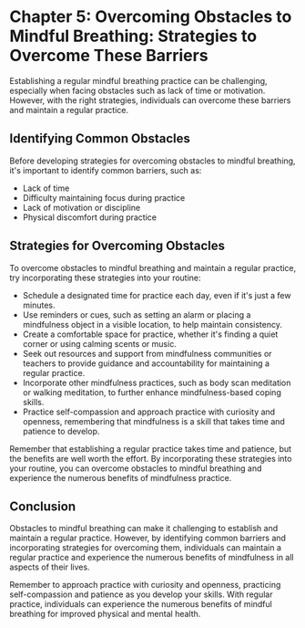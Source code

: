 Chapter 5: Overcoming Obstacles to Mindful Breathing: Strategies to Overcome These Barriers
===========================================================================================

Establishing a regular mindful breathing practice can be challenging, especially when facing obstacles such as lack of time or motivation. However, with the right strategies, individuals can overcome these barriers and maintain a regular practice.

Identifying Common Obstacles
----------------------------

Before developing strategies for overcoming obstacles to mindful breathing, it's important to identify common barriers, such as:

* Lack of time
* Difficulty maintaining focus during practice
* Lack of motivation or discipline
* Physical discomfort during practice

Strategies for Overcoming Obstacles
-----------------------------------

To overcome obstacles to mindful breathing and maintain a regular practice, try incorporating these strategies into your routine:

* Schedule a designated time for practice each day, even if it's just a few minutes.
* Use reminders or cues, such as setting an alarm or placing a mindfulness object in a visible location, to help maintain consistency.
* Create a comfortable space for practice, whether it's finding a quiet corner or using calming scents or music.
* Seek out resources and support from mindfulness communities or teachers to provide guidance and accountability for maintaining a regular practice.
* Incorporate other mindfulness practices, such as body scan meditation or walking meditation, to further enhance mindfulness-based coping skills.
* Practice self-compassion and approach practice with curiosity and openness, remembering that mindfulness is a skill that takes time and patience to develop.

Remember that establishing a regular practice takes time and patience, but the benefits are well worth the effort. By incorporating these strategies into your routine, you can overcome obstacles to mindful breathing and experience the numerous benefits of mindfulness practice.

Conclusion
----------

Obstacles to mindful breathing can make it challenging to establish and maintain a regular practice. However, by identifying common barriers and incorporating strategies for overcoming them, individuals can maintain a regular practice and experience the numerous benefits of mindfulness in all aspects of their lives.

Remember to approach practice with curiosity and openness, practicing self-compassion and patience as you develop your skills. With regular practice, individuals can experience the numerous benefits of mindful breathing for improved physical and mental health.
